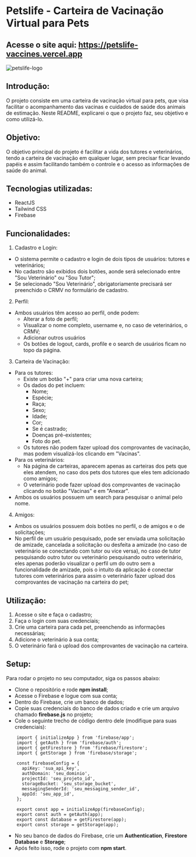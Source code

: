 # Petslife - Carteira de Vacinação Virtual para Pets
## Acesse o site aqui: https://petslife-vaccines.vercel.app
![petslife-logo](https://github.com/marimatulle/petslife/assets/108779620/28df9b14-72d1-4c42-8aba-f4f298275718)
## Introdução:
O projeto consiste em uma carteira de vacinação virtual para pets, que visa facilitar o acompanhamento das vacinas e cuidados de saúde dos animais de estimação. Neste README, explicarei o que o projeto faz, seu objetivo e como utilizá-lo.
## Objetivo:
O objetivo principal do projeto é facilitar a vida dos tutores e veterinários, tendo a carteira de vacinação em qualquer lugar, sem precisar ficar levando papéis e assim facilitando também o controle e o acesso as informações de saúde do animal.
## Tecnologias utilizadas:
- ReactJS
- Tailwind CSS
- Firebase
## Funcionalidades:
1) Cadastro e Login:
- O sistema permite o cadastro e login de dois tipos de usuários: tutores e veterinários;
- No cadastro são exibidos dois botões, aonde será selecionado entre "Sou Veterinário" ou "Sou Tutor";
- Se selecionado "Sou Veterinário", obrigatoriamente precisará ser preenchido o CRMV no formulário de cadastro.
2) Perfil:
- Ambos usuários têm acesso ao perfil, onde podem:
  - Alterar a foto de perfil;
  - Visualizar o nome completo, username e, no caso de veterinários, o CRMV;
  - Adicionar outros usuários
  - Os botões de logout, cards, profile e o search de usuários ficam no topo da página.
3) Carteira de Vacinação:
- Para os tutores:
  - Existe um botão "+" para criar uma nova carteira;
  - Os dados do pet incluem:
    - Nome;
    - Espécie;
    - Raça;
    - Sexo;
    - Idade;
    - Cor;
    - Se é castrado;
    - Doenças pré-existentes;
    - Foto do pet.
  - Os tutores não podem fazer upload dos comprovantes de vacinação, mas podem visualizá-los clicando em "Vacinas".
- Para os veterinários:
  - Na página de carteiras, aparecem apenas as carteiras dos pets que eles atendem, no caso dos pets dos tutores que eles tem adicionado como amigos;
  - O veterinário pode fazer upload dos comprovantes de vacinação clicando no botão "Vacinas" e em "Anexar".
- Ambos os usuários possuem um search para pesquisar o animal pelo nome.
4) Amigos:
- Ambos os usuários possuem dois botões no perfil, o de amigos e o de solicitações;
- No perfil de um usuário pesquisado, pode ser enviada uma solicitação de amizade, cancelada a solicitação ou desfeita a amizade (no caso de veterinário se conectando com tutor ou vice versa), no caso de tutor pesquisando outro tutor ou veterinário pesquisando outro veterinário, eles apenas poderão visualizar o perfil um do outro sem a funcionalidade de amizade, pois o intuito da aplicação é conectar tutores com veterinários para assim o veterinário fazer upload dos comprovantes de vacinação na carteira do pet;
## Utilização:
1) Acesse o site e faça o cadastro;
2) Faça o login com suas credenciais;
3) Crie uma carteira para cada pet, preenchendo as informações necessárias;
4) Adicione o veterinário à sua conta;
5) O veterinário fará o upload dos comprovantes de vacinação na carteira.
## Setup:
Para rodar o projeto no seu computador, siga os passos abaixo:
- Clone o repositório e rode <b>npm install</b>;
- Acesse o Firebase e logue com sua conta;
- Dentro do Firebase, crie um banco de dados;
- Copie suas credenciais do banco de dados criado e crie um arquivo chamado <b>firebase.js</b> no projeto;
- Cole o seguinte trecho de código dentro dele (modifique para suas credenciais):
```
    import { initializeApp } from 'firebase/app';
    import { getAuth } from 'firebase/auth';
    import { getFirestore } from 'firebase/firestore';
    import { getStorage } from 'firebase/storage';

    const firebaseConfig = {
      apiKey: 'sua_api_key',
      authDomain: 'seu_dominio',
      projectId: 'seu_projeto_id',
      storageBucket: 'seu_storage_bucket',
      messagingSenderId: 'seu_messaging_sender_id',
      appId: 'seu_app_id',
    };

    export const app = initializeApp(firebaseConfig);
    export const auth = getAuth(app);
    export const database = getFirestore(app);
    export const storage = getStorage(app);
```
- No seu banco de dados do Firebase, crie um <b>Authentication</b>, <b>Firestore Database</b> e <b>Storage</b>;
- Após feito isso, rode o projeto com <b>npm start</b>.
